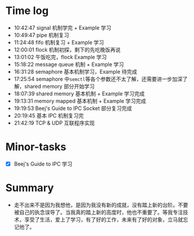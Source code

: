 # Time log

- 10:42:47 signal 机制学完 + Example 学习
- 10:49:47 pipe 机制复习
- 11:24:48 fifo 机制复习 + Example 学习
- 12:00:01 flock 机制初探，剩下的先吃晚饭再说
- 13:01:02 午饭吃完，flock Example 学习
- 15:18:22 message queue 机制 + Example 学习
- 16:31:28 semaphore 基本机制学习，Example 待完成
- 17:25:54 semaphore 中`semctl`等各个参数还不太了解，还需要进一步加深了解，shared memory 部分开始学习
- 18:07:39 shared memory 基本机制 + Example 学习完成
- 19:13:31 memory mapped 基本机制 + Example 学习完成
- 19:19:53 Beej's Guide to IPC Socket 部分复习完成
- 20:19:45 基本 IPC 机制复习完
- 21:42:19 TCP & UDP 互联程序实现

# Minor-tasks

- [x] Beej's Guide to IPC 学习

# Summary

- 走不出来不是因为我想他，是因为我没有新的成就，没有踏上新的台阶。不要被自己的执念误导了。当我真的踏上新的高度时，他也不重要了。等我专注技术，享受了生活，爱上了学习，有了好的工作，未来有了好的对象，立马就忘记他了。
